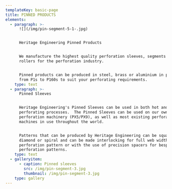```yaml
---
templateKey: basic-page
title: PINNED PRODUCTS
elements:
  - paragraph: >-
      ![](/img/pin-segment-5-1-.jpg)


      Heritage Engineering Pinned Products


      We manufacture the highest quality perforation sleeves, segments and pin
      rollers for the perforation industry.


      Pinned products can be produced in steel, brass or aluminium in patterns
      from P1s to P160s to suit your perforating requirements.
    type: text
  - paragraph: >-
      Pinned Sleeves


      Heritage Engineering's Pinned Sleeves can be used in both hot and cold
      perforating processes.  The Pinned Sleeves can be used on our own
      perforation machinery (PX5/PX9), as well as most existing perforating
      machines in use throughout the world.


      Patterns that can be produced by Heritage Engineering can be square,
      diamond or spiral and can be made interlocking for full web width
      perforation pattern or with the use of precision spacers for bespoke
      perforation patterns.
    type: text
  - galleryitem:
      - caption: Pinned sleeves
        src: /img/pin-segment-3.jpg
        thumbnail: /img/pin-segment-3.jpg
    type: gallery
---
```


